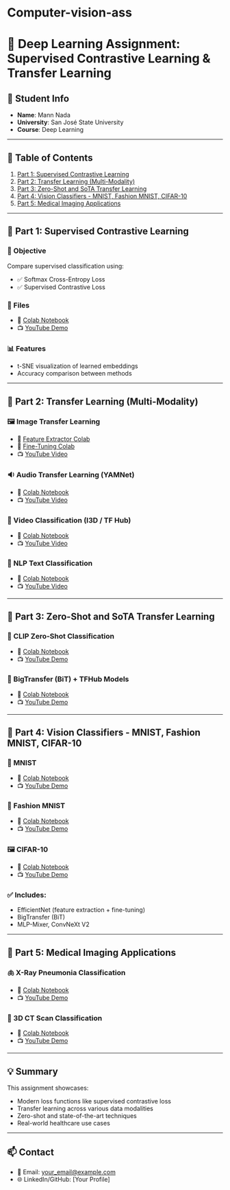 # Computer-vision-ass
# 🧠 Deep Learning Assignment: Supervised Contrastive Learning & Transfer Learning

## 👤 Student Info
- **Name**: Mann Nada
- **University**: San José State University
- **Course**: Deep Learning

---

## 📂 Table of Contents
1. [Part 1: Supervised Contrastive Learning](#part-1-supervised-contrastive-learning)
2. [Part 2: Transfer Learning (Multi-Modality)](#part-2-transfer-learning-multi-modality)
3. [Part 3: Zero-Shot and SoTA Transfer Learning](#part-3-zero-shot-and-sota-transfer-learning)
4. [Part 4: Vision Classifiers - MNIST, Fashion MNIST, CIFAR-10](#part-4-vision-classifiers---mnist-fashion-mnist-cifar-10)
5. [Part 5: Medical Imaging Applications](#part-5-medical-imaging-applications)

---

## 📌 Part 1: Supervised Contrastive Learning

### 🎯 Objective
Compare supervised classification using:
- ✅ Softmax Cross-Entropy Loss
- ✅ Supervised Contrastive Loss

### 📁 Files
- 🔗 [Colab Notebook](YOUR_COLAB_LINK)
- 📺 [YouTube Demo](YOUR_YOUTUBE_LINK)

### 📊 Features
- t-SNE visualization of learned embeddings
- Accuracy comparison between methods

---

## 📌 Part 2: Transfer Learning (Multi-Modality)

### 🖼️ Image Transfer Learning
- 🔗 [Feature Extractor Colab](YOUR_COLAB_LINK)
- 🔗 [Fine-Tuning Colab](YOUR_COLAB_LINK)
- 📺 [YouTube Video](YOUR_YOUTUBE_LINK)

### 🔉 Audio Transfer Learning (YAMNet)
- 🔗 [Colab Notebook](YOUR_COLAB_LINK)
- 📺 [YouTube Video](YOUR_YOUTUBE_LINK)

### 🎥 Video Classification (I3D / TF Hub)
- 🔗 [Colab Notebook](YOUR_COLAB_LINK)
- 📺 [YouTube Video](YOUR_YOUTUBE_LINK)

### 📝 NLP Text Classification
- 🔗 [Colab Notebook](YOUR_COLAB_LINK)
- 📺 [YouTube Video](YOUR_YOUTUBE_LINK)

---

## 📌 Part 3: Zero-Shot and SoTA Transfer Learning

### 🧠 CLIP Zero-Shot Classification
- 🔗 [Colab Notebook](YOUR_COLAB_LINK)
- 📺 [YouTube Demo](YOUR_YOUTUBE_LINK)

### 🌼 BigTransfer (BiT) + TFHub Models
- 🔗 [Colab Notebook](YOUR_COLAB_LINK)
- 📺 [YouTube Demo](YOUR_YOUTUBE_LINK)

---

## 📌 Part 4: Vision Classifiers - MNIST, Fashion MNIST, CIFAR-10

### 🔢 MNIST
- 🔗 [Colab Notebook](YOUR_COLAB_LINK)
- 📺 [YouTube Demo](YOUR_YOUTUBE_LINK)

### 👚 Fashion MNIST
- 🔗 [Colab Notebook](YOUR_COLAB_LINK)
- 📺 [YouTube Demo](YOUR_YOUTUBE_LINK)

### 🖼️ CIFAR-10
- 🔗 [Colab Notebook](YOUR_COLAB_LINK)
- 📺 [YouTube Demo](YOUR_YOUTUBE_LINK)

### ✅ Includes:
- EfficientNet (feature extraction + fine-tuning)
- BigTransfer (BiT)
- MLP-Mixer, ConvNeXt V2

---

## 📌 Part 5: Medical Imaging Applications

### 🫁 X-Ray Pneumonia Classification
- 🔗 [Colab Notebook](YOUR_COLAB_LINK)
- 📺 [YouTube Demo](YOUR_YOUTUBE_LINK)

### 🧠 3D CT Scan Classification
- 🔗 [Colab Notebook](YOUR_COLAB_LINK)
- 📺 [YouTube Demo](YOUR_YOUTUBE_LINK)

---

## 💡 Summary
This assignment showcases:
- Modern loss functions like supervised contrastive loss
- Transfer learning across various data modalities
- Zero-shot and state-of-the-art techniques
- Real-world healthcare use cases

---

## 📫 Contact
- 📧 Email: your_email@example.com
- 🌐 LinkedIn/GitHub: [Your Profile]

